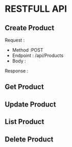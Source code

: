 # RESTFULL API

## Create Product

Request :

- Method :POST
- Endpoint : /api/Products
- Body :


Response :

## Get Product

## Update Product

## List Product

## Delete Product

